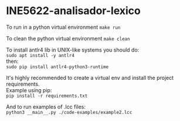 # INE5622-analisador-lexico

To run in a python virtual environment
`make run`  

To clean the python virtual environment
`make clean`  

To install antlr4 lib in UNIX-like systems you should do:  
`sudo apt install -y antlr4`  
then:  
`sudo pip install antlr4-python3-runtime`

It's highly recommended to create a virtual env and install the project requirements.  
Example using pip:  
`pip install -r requirements.txt`

And to run examples of .lcc files:  
`python3 __main__.py ./code-examples/example2.lcc`
